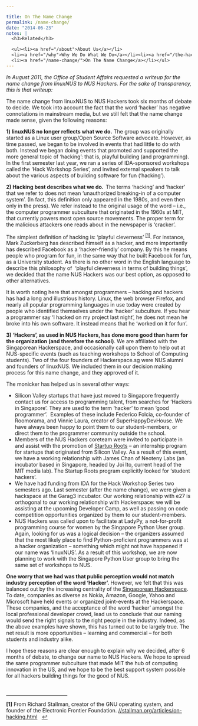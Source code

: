 ```yaml
---

title: On The Name Change
permalink: /name-change/
date: "2014-06-23"
notes: |
  <h3>Related</h3>

  <ul><li><a href="/about">About Us</a></li>
  <li><a href="/why">Why We Do What We Do</a></li><li><a href="/the-hacker-attitude/">The Hacker Attitude</a></li>
  <li><a href="/name-change/">On The Name Change</a></li></ul>
---
```

<em>In August 2011, the Office of Student Affairs requested a writeup for the name change from linuxNUS to NUS Hackers. For the sake of transparency, this is that writeup:</em>

The name change from linuxNUS to NUS Hackers took six months of debate to decide. We took into account the fact that the word ‘hacker’ has negative connotations in mainstream media, but we still felt that the name change made sense, given the following reasons:

<strong>1) linuxNUS no longer reflects what we do.</strong> The group was originally started as a Linux user group/Open Source Software advocate. However, as time passed, we began to be involved in events that had little to do with both. Instead we began doing events that promoted and supported the more general topic of ‘hacking’: that is, playful building (and programming). In the first semester last year, we ran a series of IDA-sponsored workshops called the ‘Hack Workshop Series’, and invited external speakers to talk about the various aspects of building software for fun (‘hacking’).

<strong>2) Hacking best describes what we do.  </strong>The terms ‘hacking’ and ‘hacker’ that we refer to does not mean ‘unauthorized breaking-in of a computer system’. (In fact, this definition only appeared in the 1980s, and even then only in the press). We refer instead to the original usage of the word – i.e., the computer programmer subculture that originated in the 1960s at MIT, that currently powers most open source movements. The proper term for the malicious attackers one reads about in the newspaper is ‘cracker’.

The simplest definition of hacking is: ‘playful cleverness’ <sup id="ref1back"><a href="#ref1">[1]</a></sup>. For instance, Mark Zuckerberg has described himself as a hacker, and more importantly has described Facebook as a ‘hacker-friendly’ company. By this he means people who program for fun, in the same way that he built Facebook for fun, as a University student. As there is no other word in the English language to describe this philosophy of  ‘playful cleverness in terms of building things’, we decided that the name NUS Hackers was our best option, as opposed to other alternatives.

It is worth noting here that amongst programmers – hacking and hackers has had a long and illustrious history. Linux, the web browser Firefox, and nearly all popular programming languages in use today were created by people who identified themselves under the ‘hacker’ subculture. If you hear a programmer say ‘I hacked on my project last night’, he does not mean he broke into his own software. It instead means that he ‘worked on it for fun’.

<strong>3) ‘Hackers’, as used in NUS Hackers, has done more good than harm for the organization (and therefore the school)</strong>. We are affiliated with the Singaporean Hackerspace, and occasionally call upon them to help out at NUS-specific events (such as teaching workshops to School of Computing students). Two of the four founders of Hackerspace.sg were NUS alumni and founders of linuxNUS. We included them in our decision making process for this name change, and they approved of it.

The monicker has helped us in several other ways:
<ul>
	<li>Silicon Valley startups that have just moved to Singapore frequently contact us for access to programming talent, from searches for ‘Hackers in Singapore’. They are used to the term ‘hacker’ to mean ‘good programmer’.  Examples of these include Federico Folcia, co-founder of Roomorama, and Vinnie Laura, creator of SuperHappyDevHouse. We have always been happy to point them to our student-members, or direct them to the programmer community outside the school.</li>
	<li>Members of the NUS Hackers coreteam were invited to participate in and assist with the promotion of <a href="//sg.startuproots.org/">Startup Roots</a> – an internship program for startups that originated from Silicon Valley. As a result of this event, we have a working relationship with James Chan of Neoteny Labs (an incubator based in Singapore, headed by Joi Ito, current head of the MIT media lab). The Startup Roots program explicitly looked for ‘student hackers’.</li>
	<li>We have had funding from IDA for the Hack Workshop Series two semesters ago. Last semester (after the name change), we were given a hackspace at the Garag3 incubator. Our working relationship with e27 is orthogonal to our working relationship with Hackerspace: we will be assisting at the upcoming Developer Camp, as well as passing on code competition opportunities organized by them to our student-members.</li>
	<li>NUS Hackers was called upon to facilitate at LadyPy, a not-for-profit programming course for women by the Singapore Python User group. Again, looking for us was a logical decision – the organizers assumed that the most likely place to find Python-proficient programmers was at a hacker organization – something which might not have happened if our name was ‘linuxNUS’. As a result of this workshop, we are now planning to work with the Singapore Python User group to bring the same set of workshops to NUS.</li>
</ul>
<strong>One worry that we had was that public perception would not match industry perception of the word ‘Hacker’.</strong> However, we felt that this was balanced out by the increasing centrality of the <a href="//hackerspace.sg/about-us/">Singaporean Hackerspace</a>. To date, companies as diverse as Nokia, Amazon, Google, Yahoo and Microsoft have held events or organized joint-events at the Hackerspace. These companies, and the acceptance of the word ‘hacker’ amongst the local professional developer crowd, lead us to conclude that our naming would send the right signals to the right people in the industry. Indeed, as the above examples have shown, this has turned out to be largely true. The net result is more opportunities – learning and commercial – for both students and industry alike.

I hope these reasons are clear enough to explain why we decided, after 6 months of debate, to change our name to NUS Hackers. We hope to spread the same programmer subculture that made MIT the hub of computing innovation in the US, and we hope to be the best support system possible for all hackers building things for the good of NUS.
<div><br clear="all" />

<hr align="left" size="1" width="33%" />

<div>

<strong id="ref1">[1]</strong> From Richard Stallman, creator of the GNU operating system, and founder of the Electronic Frontier Foundation. <a href="//stallman.org/articles/on-hacking.html">//stallman.org/articles/on-hacking.html</a>   <a title="Jump back to footnote 1 in the text." href="#ref1back">↩</a>

</div>
</div>
